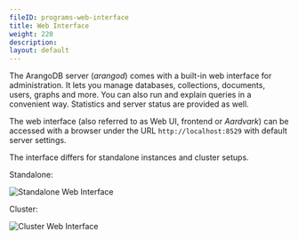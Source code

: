 ```yaml
---
fileID: programs-web-interface
title: Web Interface
weight: 220
description: 
layout: default
---
```

The ArangoDB server (*arangod*) comes with a built-in web interface for
administration. It lets you manage databases, collections, documents,
users, graphs and more. You can also run and explain queries in a
convenient way. Statistics and server status are provided as well.

The web interface (also referred to as Web UI, frontend or *Aardvark*) can be accessed with a
browser under the URL `http://localhost:8529` with default server settings.

The interface differs for standalone instances and cluster setups.

Standalone:

![Standalone Web Interface](images/overview.png)

Cluster:

![Cluster Web Interface](images/clusterView.png)
